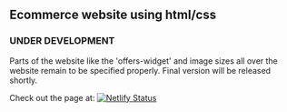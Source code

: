 <h2>Ecommerce website using html/css</h2>
<h3>UNDER DEVELOPMENT</h3>

Parts of the website like the 'offers-widget' and image sizes all over the website remain to be specified properly. Final version will be released shortly.

Check out the page at:
[![Netlify Status](https://api.netlify.com/api/v1/badges/42347850-8a7f-4879-b40d-605dd5a660f6/deploy-status)](https://app.netlify.com/sites/project-allshop5510/deploys)
